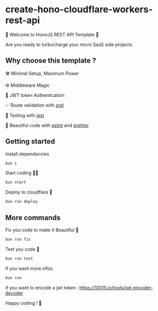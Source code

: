 # create-hono-cloudflare-workers-rest-api

🚀 Welcome to HonoJS REST API Template 🚀

Are you ready to turbocharge your micro SaaS side projects

## Why choose this template ?

🛠️ Minimal Setup, Maximum Power

⚙️ Middleware Magic

🔐 JWT token Authentication

✅ Route validation with [zod](https://zod.dev/)

🧪 Testing with [jest](https://jestjs.io/fr/)

🦋 Beautiful code with [eslint](https://eslint.org/) and [prettier](https://prettier.io/)

## Getting started

Install dependancies

```sh
bun i
```

Start coding 🧑‍💻

```sh
bun start
```

Deploy to cloudflare 🚀

```sh
bun run deploy
```

## More commands

Fix you code to make it Beautiful 🦋

```sh
bun run fix
```

Test you code 🧪

```sh
bun run test
```

If you want more infos

```sh
bun run
```

if you want to encode a jwt token : https://10015.io/tools/jwt-encoder-decoder

Happy coding ! 🎉
